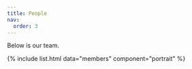 ```yaml
---
title: People
nav:
  order: 3
---
```


Below is our team.

{% include list.html data="members" component="portrait" %}

